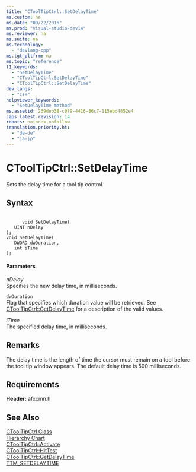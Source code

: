 ```yaml
---
title: "CToolTipCtrl::SetDelayTime"
ms.custom: na
ms.date: "09/22/2016"
ms.prod: "visual-studio-dev14"
ms.reviewer: na
ms.suite: na
ms.technology: 
  - "devlang-cpp"
ms.tgt_pltfrm: na
ms.topic: "reference"
f1_keywords: 
  - "SetDelayTime"
  - "CToolTipCtrl.SetDelayTime"
  - "CToolTipCtrl::SetDelayTime"
dev_langs: 
  - "C++"
helpviewer_keywords: 
  - "SetDelayTime method"
ms.assetid: 269deb38-c0f9-4416-86c7-115ebd4852e4
caps.latest.revision: 14
robots: noindex,nofollow
translation.priority.ht: 
  - "de-de"
  - "ja-jp"
---
```

# CToolTipCtrl::SetDelayTime
Sets the delay time for a tool tip control.  
  
## Syntax  
  
```  
  
      void SetDelayTime(  
   UINT nDelay   
);  
void SetDelayTime(  
   DWORD dwDuration,  
   int iTime   
);  
```  
  
#### Parameters  
 *nDelay*  
 Specifies the new delay time, in milliseconds.  
  
 `dwDuration`  
 Flag that specifies which duration value will be retrieved. See [CToolTipCtrl::GetDelayTime](../vs140/ctooltipctrl--getdelaytime.md) for a description of the valid values.  
  
 *iTime*  
 The specified delay time, in milliseconds.  
  
## Remarks  
 The delay time is the length of time the cursor must remain on a tool before the tool tip window appears. The default delay time is 500 milliseconds.  
  
## Requirements  
 **Header:** afxcmn.h  
  
## See Also  
 [CToolTipCtrl Class](../vs140/ctooltipctrl-class.md)   
 [Hierarchy Chart](../vs140/hierarchy-chart.md)   
 [CToolTipCtrl::Activate](../vs140/ctooltipctrl--activate.md)   
 [CToolTipCtrl::HitTest](../vs140/ctooltipctrl--hittest.md)   
 [CToolTipCtrl::GetDelayTime](../vs140/ctooltipctrl--getdelaytime.md)   
 [TTM_SETDELAYTIME](http://msdn.microsoft.com/library/windows/desktop/bb760404)